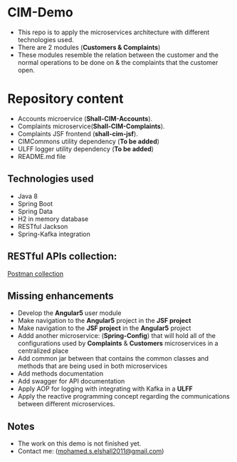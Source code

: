 ﻿# CIM-Demo

- This repo is to apply the microservices architecture with different technologies used.
- There are 2 modules (**Customers & Complaints**)
- These modules resemble the relation between the customer and the normal operations to be done on & the complaints that the customer open.


# Repository content

- Accounts microervice (**Shall-CIM-Accounts**).
- Complaints microservice(**Shall-CIM-Complaints**).
- Complaints JSF frontend (**shall-cim-jsf**).
- CIMCommons utility dependency (**To be added**)
- ULFF logger utility dependency (**To be added**)
- README.md file


## Technologies used

- Java 8
- Spring Boot
- Spring Data
- H2 in memory database
- RESTful Jackson
- Spring-Kafka integration

## RESTful APIs collection:

[Postman collection](https://www.getpostman.com/collections/b9930f203975d983b7ed)

## Missing enhancements

- Develop the **Angular5** user module
- Make navigation to the **Angular5** project in the **JSF project**
- Make navigation to the **JSF project** in the **Angular5** project
- Addd another microservice: (**Spring-Config**) that will hold all of the configurations used by **Complaints** & **Customers** microservices in a centralized place
 - Add common jar between that contains the common classes and methods that are being used in both microservices
 - Add methods documentation
 - Add swagger for API documentation
 - Apply AOP for logging with integrating with Kafka in a **ULFF**
 - Apply the reactive programming concept regarding the communications between different microservices.
 

## Notes

- The work on this demo is not finished yet.
- Contact me: (mohamed.s.elshall2011@gmail.com)



